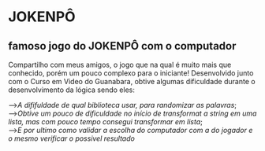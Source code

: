 # JOKENPÔ
## famoso jogo do JOKENPÔ com o computador

Compartilho com meus amigos, o jogo que na qual é muito mais que conhecido, porém um pouco complexo para o iniciante!
Desenvolvido junto com o Curso em Video do Guanabara, obtive algumas dificuldade durante o desenvolvimento da lógica sendo eles:

-->_A dififuldade de qual biblioteca usar, para randomizar as palavras_; <br>
-->_Obtive um pouco de dificuldade no início de transformat a string em uma lista, mas com pouco tempo consegui transformar em lista_; <br>
-->_E por ultimo como validar a escolha do computador com a do jogador e o mesmo verificar o possivel resultado_
